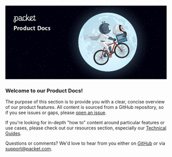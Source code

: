 <!--<meta>
{
    "title":"Packet Bare Metal Cloud Docs - DevOps Resources",
    "description":"Learn more about Packet and get started!",
    "tag":["Product documentation", "Getting started", "Contact us"]
}
</meta>-->

![enable backend transfer](/images/packet-product-docs.png)

### Welcome to our Product Docs!
The purpose of this section is to provide you with a clear, concise overview of our product features. All content is sourced from a GitHub repository, so if you see issues or gaps, please [open an issue](https://github.com/packethost/docs/issues/new).

If you're looking for in-depth "how to" content around particular features or use cases, please check out our resources section, especially our [Technical Guides](https://www.packet.com/resources/guides/).

Questions or comments? We'd love to hear from you either on [GitHub](https://github.com/packethost/docs) or via [support@packet.com](mailto:support@packet.com).

